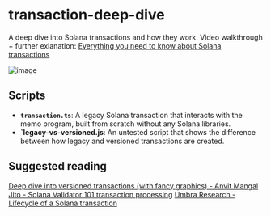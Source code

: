 # transaction-deep-dive
A deep dive into Solana transactions and how they work. Video walkthrough + further exlanation: [Everything you need to know about Solana transactions](https://www.youtube.com/watch?v=cu5GNWnN7IU)

![image](https://github.com/AlmostEfficient/transaction-deep-dive/assets/42661870/c8066219-ddc2-47af-ae3c-d764c1ba53d7)

## Scripts
- **`transaction.ts`**: A legacy Solana transaction that interacts with the memo program, built from scratch without any Solana libraries.
-  **`legacy-vs-versioned.js**: An untested script that shows the difference between how legacy and versioned transactions are created.

## Suggested reading
[Deep dive into versioned transactions (with fancy graphics) - Anvit Mangal](https://anvit.hashnode.dev/versioned-transactions)
[Jito - Solana Validator 101 transaction processing](https://www.jito.wtf/blog/solana-validator-101-transaction-processing/)
[Umbra Research - Lifecycle of a Solana transaction](https://www.umbraresearch.xyz/writings/lifecycle-of-a-solana-transaction)